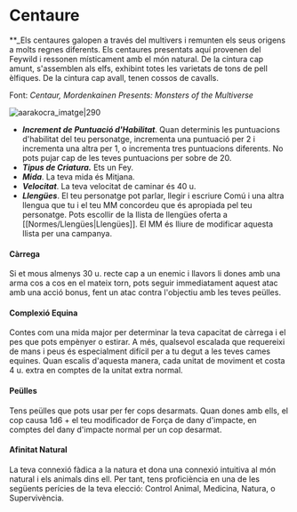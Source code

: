 # Centaure

**_Els centaures galopen a través del multivers i remunten els seus origens a molts regnes diferents. Els centaures presentats aquí provenen del Feywild i ressonen místicament amb el món natural. De la cintura cap amunt, s'assemblen als elfs, exhibint totes les varietats de tons de pell èlfiques. De la cintura cap avall, tenen cossos de cavalls.

Font: *Centaur, Mordenkainen Presents: Monsters of the Multiverse*

![aarakocra_imatge|290](https://static.wikia.nocookie.net/forgottenrealms/images/c/cc/Centaur-5e.jpg/revision/latest?cb=20201226170508)

- ***Increment de Puntuació d'Habilitat***. Quan determinis les puntuacions d'habilitat del teu personatge, incrementa una puntuació per 2 i incrementa una altra per 1, o incrementa tres puntuacions diferents. No pots pujar cap de les teves puntuacions per sobre de 20.
- ***Tipus de Criatura.*** Ets un Fey.
- ***Mida***. La teva mida és Mitjana.
- ***Velocitat***. La teva velocitat de caminar és 40 u.
- ***Llengües***. El teu personatge pot parlar, llegir i escriure Comú i una altra llengua que tu i el teu MM concordeu que és apropiada pel teu personatge. Pots escollir de la llista de llengües oferta a [[Normes/Llengües|Llengües]]. El MM és lliure de modificar aquesta llista per una campanya.
#### Càrrega
Si et mous almenys 30 u. recte cap a un enemic i llavors li dones amb una arma cos a cos en el mateix torn, pots seguir immediatament aquest atac amb una acció bonus, fent un atac contra l'objectiu amb les teves peülles.
#### Complexió Equina
Contes com una mida major per determinar la teva capacitat de càrrega i el pes que pots empènyer o estirar.
	A més, qualsevol escalada que requereixi de mans i peus és especialment difícil per a tu degut a les teves cames equines. Quan escalis d'aquesta manera, cada unitat de moviment et costa 4 u. extra en comptes de la unitat extra normal.
#### Peülles
Tens peülles que pots usar per fer cops desarmats. Quan dones amb ells, el cop causa 1d6 + el teu modificador de Força de dany d'impacte, en comptes del dany d'impacte normal per un cop desarmat.
#### Afinitat Natural
La teva connexió fàdica a la natura et dona una connexió intuitiva al món natural i els animals dins ell. Per tant, tens proficiència en una de les següents perícies de la teva elecció: Control Animal, Medicina, Natura, o Supervivència.